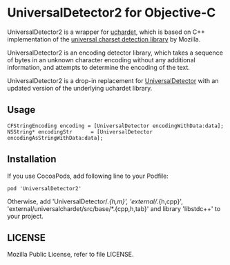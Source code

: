 # UniversalDetector2 for Objective-C

UniversalDetector2 is a wrapper for [uchardet](https://www.freedesktop.org/wiki/Software/uchardet/), which is based on C++ implementation of the [universal charset detection library](http://lxr.mozilla.org/seamonkey/source/extensions/universalchardet/) by Mozilla.

UniversalDetector2 is an encoding detector library, which takes a sequence of bytes in an unknown character encoding without any additional information, and attempts to determine the encoding of the text.

UniversalDetector2 is a drop-in replacement for [UniversalDetector](https://github.com/siuying/UniversalDetector) with an updated version of the underlying uchardet library.

## Usage

```
CFStringEncoding encoding = [UniversalDetector encodingWithData:data];
NSString* encodingStr      = [UniversalDetector encodingAsStringWithData:data];
```

## Installation

If you use CocoaPods, add following line to your Podfile:

```
pod 'UniversalDetector2'
```

Otherwise, add 'UniversalDetector/*.{h,m}', 'external/*.{h,cpp}', 'external/universalchardet/src/base/*.{cpp,h,tab}' and library 'libstdc++' to your project.

## LICENSE

Mozilla Public License, refer to file LICENSE.
